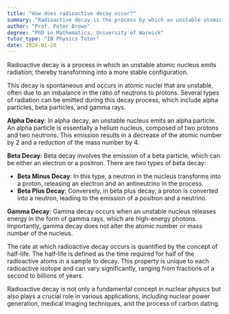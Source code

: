 ```yaml
---
title: "How does radioactive decay occur?"
summary: "Radioactive decay is the process by which an unstable atomic nucleus emits radiation, transforming into a more stable state."
author: "Prof. Peter Brown"
degree: "PhD in Mathematics, University of Warwick"
tutor_type: "IB Physics Tutor"
date: 2024-01-28
---
```


Radioactive decay is a process in which an unstable atomic nucleus emits radiation, thereby transforming into a more stable configuration.

This decay is spontaneous and occurs in atomic nuclei that are unstable, often due to an imbalance in the ratio of neutrons to protons. Several types of radiation can be emitted during this decay process, which include alpha particles, beta particles, and gamma rays.

**Alpha Decay**: In alpha decay, an unstable nucleus emits an alpha particle. An alpha particle is essentially a helium nucleus, composed of two protons and two neutrons. This emission results in a decrease of the atomic number by $2$ and a reduction of the mass number by $4$.

**Beta Decay**: Beta decay involves the emission of a beta particle, which can be either an electron or a positron. There are two types of beta decay:
- **Beta Minus Decay**: In this type, a neutron in the nucleus transforms into a proton, releasing an electron and an antineutrino in the process.
- **Beta Plus Decay**: Conversely, in beta plus decay, a proton is converted into a neutron, leading to the emission of a positron and a neutrino.

**Gamma Decay**: Gamma decay occurs when an unstable nucleus releases energy in the form of gamma rays, which are high-energy photons. Importantly, gamma decay does not alter the atomic number or mass number of the nucleus.

The rate at which radioactive decay occurs is quantified by the concept of half-life. The half-life is defined as the time required for half of the radioactive atoms in a sample to decay. This property is unique to each radioactive isotope and can vary significantly, ranging from fractions of a second to billions of years. 

Radioactive decay is not only a fundamental concept in nuclear physics but also plays a crucial role in various applications, including nuclear power generation, medical imaging techniques, and the process of carbon dating.
    